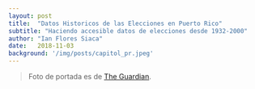 ```yaml
---
layout: post
title:  "Datos Historicos de las Elecciones en Puerto Rico"
subtitle: "Haciendo accesible datos de elecciones desde 1932-2000"
author: "Ian Flores Siaca"
date:   2018-11-03
background: '/img/posts/capitol_pr.jpeg'
---
```


> Foto de portada es de [The Guardian](https://www.theguardian.com/world/2017/jun/10/puerto-rico-vote-statehood-us-economy). 

